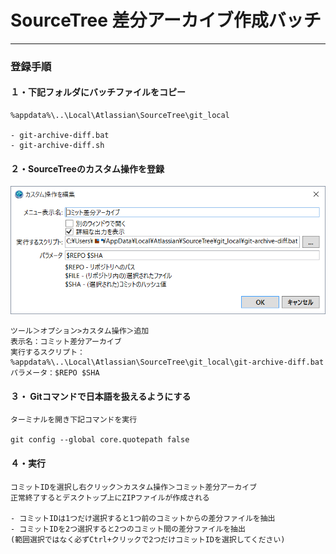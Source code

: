 # SourceTree 差分アーカイブ作成バッチ
----

### 登録手順

#### １・下記フォルダにバッチファイルをコピー

```
%appdata%\..\Local\Atlassian\SourceTree\git_local

- git-archive-diff.bat
- git-archive-diff.sh
```

#### ２・SourceTreeのカスタム操作を登録

![Image1](image1.png)

```
ツール＞オプション>カスタム操作＞追加
表示名：コミット差分アーカイブ
実行するスクリプト：%appdata%\..\Local\Atlassian\SourceTree\git_local\git-archive-diff.bat
パラメータ：$REPO $SHA
```

#### ３・ Gitコマンドで日本語を扱えるようにする

```
ターミナルを開き下記コマンドを実行

git config --global core.quotepath false
```

#### ４・実行

```
コミットIDを選択し右クリック＞カスタム操作＞コミット差分アーカイブ
正常終了するとデスクトップ上にZIPファイルが作成される

- コミットIDは1つだけ選択すると1つ前のコミットからの差分ファイルを抽出
- コミットIDを2つ選択すると2つのコミット間の差分ファイルを抽出
(範囲選択ではなく必ずCtrl+クリックで2つだけコミットIDを選択してください)

```
